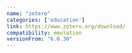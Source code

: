 ```yaml
---
name: "zotero"
categories: ['education']
link: https://www.zotero.org/download/
compatibility: emulation
versionFrom: "6.0.30"
---
```


